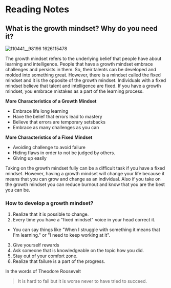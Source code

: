 # Reading Notes
## What is the growth mindset? Why do you need it?

![110441__98196 1626115478](https://user-images.githubusercontent.com/84049614/126381512-859edede-3d6e-4787-a7cc-62400f63f91a.jpg)


The growth mindset refers to the underlying belief that people have about learning and intelligence. People that have a growth mindset embrace challenges and persists in them. So, their talents can be developed and molded into something great. However, there is a mindset called the fixed mindset and it is the opposite of the growth mindset. Individuals with a fixed mindset believe that talent and intelligence are fixed. If you have a growth mindset, you embrace mistakes as a part of the learning process.

**More Characteristics of a Growth Mindset**
- Embrace life long learning
- Have the belief that errors lead to mastery
- Believe that errors are temporary setsbacks
- Embrace as many challenges as you can

**More Characteristics of a Fixed Mindset**
- Avoiding challenge to avoid failure
- Hiding flaws in order to not be judged by others.
- Giving up easily

Taking on the growth mindset fully can be a difficult task if you have a fixed mindset. However, having a growth mindset will change your life because it means that you can grow and change as an individual. Also if you take on the growth mindset you can reduce burnout and know that you are the best you can be.

### How to develop a growth mindset?

1. Realize that it is possible to change.
2. Every time you have a "fixed mindset" voice in your head correct it.
  - You can say things like "When I struggle with something it means that I'm learning." or "I need to keep working at it".
3. Give yourself rewards
4. Ask someone that is knowledgeable on the topic how you did.
5. Stay out of your comfort zone.
6. Realize that failure is a part of the progress.


In the words of Theodore Roosevelt
> It is hard to fail but it is worse never to have tried to succeed.

